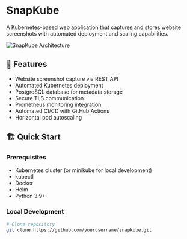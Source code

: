 # SnapKube

A Kubernetes-based web application that captures and stores website screenshots with automated deployment and scaling capabilities.

![SnapKube Architecture](docs/images/architecture.png)

## 🚀 Features

- Website screenshot capture via REST API
- Automated Kubernetes deployment
- PostgreSQL database for metadata storage
- Secure TLS communication
- Prometheus monitoring integration
- Automated CI/CD with GitHub Actions
- Horizontal pod autoscaling

## 🏗️ Quick Start

### Prerequisites

- Kubernetes cluster (or minikube for local development)
- kubectl
- Docker
- Helm
- Python 3.9+

### Local Development

```bash
# Clone repository
git clone https://github.com/yourusername/snapkube.git